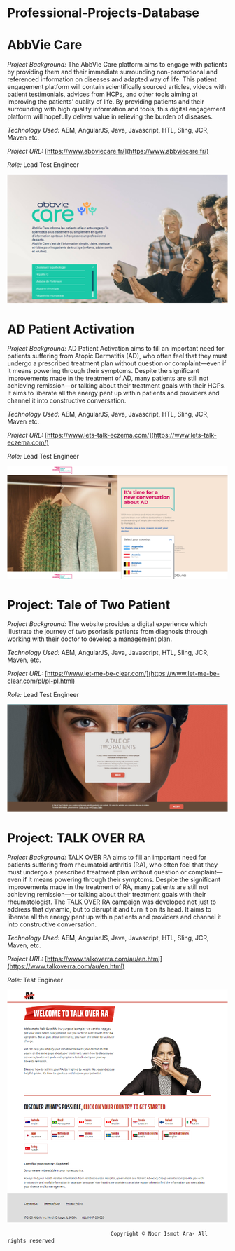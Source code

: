 # Professional-Projects-Database





# **AbbVie Care**

_Project Background:_  The AbbVie Care platform aims to engage with patients by providing them and their immediate surrounding non-promotional and referenced information on diseases and adapted way of life. This patient engagement platform will contain scientifically sourced articles, videos with patient testimonials, advices from HCPs, and other tools aiming at improving the patients’ quality of life. By providing patients and their surrounding with high quality information and tools, this digital engagement platform will hopefully deliver value in relieving the burden of diseases.

_Technology Used:_ AEM, AngularJS, Java, Javascript, HTL, Sling, JCR, Maven etc.

_Project URL:_ [https://www.abbviecare.fr/](https://www.abbviecare.fr/)


_Role:_ Lead Test Engineer

![HomePage](AbbvieCare.png)











# **AD Patient Activation**

_Project Background:_  AD Patient Activation aims to fill an important need for patients suffering from Atopic Dermatitis (AD), who often feel that they must undergo a prescribed treatment plan without question or complaint—even if it means powering through their symptoms. Despite the significant improvements made in the treatment of AD, many patients are still not achieving remission—or talking about their treatment goals with their HCPs. It aims to liberate all the energy pent up within patients and providers and channel it into constructive conversation.

_Technology Used:_ AEM, AngularJS, Java, Javascript, HTL, Sling, JCR, Maven etc.

_Project URL:_ [https://www.lets-talk-eczema.com/](https://www.lets-talk-eczema.com/)

_Role:_ Lead Test Engineer

![HomePage](letstalkeczema.png)








# **Project: Tale of Two Patient**

_Project Background:_  The website provides a digital experience which illustrate the journey of two psoriasis patients from diagnosis through working with their doctor  to develop a management plan.

_Technology Used:_ AEM, AngularJS, Java, Javascript, HTL, Sling, JCR, Maven, etc.

_Project URL:_ [https://www.let-me-be-clear.com/](https://www.let-me-be-clear.com/pl/pl-pl.html)


_Role:_ Lead Test Engineer

![HomePage](TOTP.jpg)






# **Project: TALK OVER RA**

_Project Background:_ TALK OVER RA aims to fill an important need for patients suffering from rheumatoid arthritis (RA), who often feel that they must undergo a prescribed treatment plan without question or complaint—even if it means powering through their symptoms. Despite the significant improvements made in the treatment of RA, many patients are still not achieving remission—or talking about their treatment goals with their rheumatologist. The TALK OVER RA campaign was developed not just to address that dynamic, but to disrupt it and turn it on its head. It aims to liberate all the energy pent up within patients and providers and channel it into constructive conversation. 

_Technology Used:_ AEM, AngularJS, Java, Javascript, HTL, Sling, JCR, Maven, etc.

_Project URL:_ [https://www.talkoverra.com/au/en.html](https://www.talkoverra.com/au/en.html)


_Role:_ Test Engineer

![HomePage](TORA.png)











                                     Copyright © Noor Ismot Ara- All rights reserved
